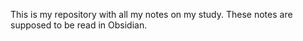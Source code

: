 This is my repository with all my notes on my study. 
These notes are supposed to be read in Obsidian. 